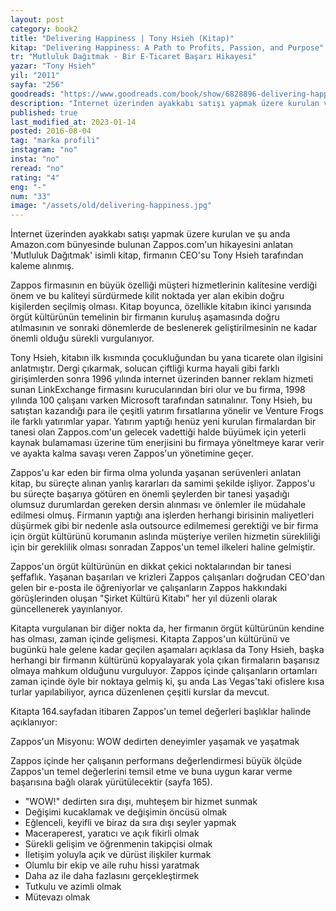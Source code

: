 ```yaml
---
layout: post  
category: book2  
title: "Delivering Happiness | Tony Hsieh (Kitap)"  
kitap: "Delivering Happiness: A Path to Profits, Passion, and Purpose"  
tr: "Mutluluk Dağıtmak - Bir E-Ticaret Başarı Hikayesi"  
yazar: "Tony Hsieh"  
yil: "2011"  
sayfa: "256"  
goodreads: "https://www.goodreads.com/book/show/6828896-delivering-happiness"
description: "İnternet üzerinden ayakkabı satışı yapmak üzere kurulan ve şu anda Amazon.com bünyesinde bulunan Zappos.com'un hikayesini anlatan 'Mutluluk Dağıtmak' isimli kitap, firmanın CEO'su Tony Hsieh tarafından kaleme alınmış."
published: true
last_modified_at: 2023-01-14
posted: 2016-08-04
tag: "marka profili"
instagram: "no"
insta: "no"
reread: "no"
rating: "4"
eng: "-"
num: "33"
image: "/assets/old/delivering-happiness.jpg"
---
```


İnternet üzerinden ayakkabı satışı yapmak üzere kurulan ve şu anda Amazon.com bünyesinde bulunan Zappos.com'un hikayesini anlatan 'Mutluluk Dağıtmak' isimli kitap, firmanın CEO'su Tony Hsieh tarafından kaleme alınmış.  
  
Zappos firmasının en büyük özelliği müşteri hizmetlerinin kalitesine verdiği önem ve bu kaliteyi sürdürmede kilit noktada yer alan ekibin doğru kişilerden seçilmiş olması. Kitap boyunca, özellikle kitabın ikinci yarısında örgüt kültürünün temelinin bir firmanın kuruluş aşamasında doğru atılmasının ve sonraki dönemlerde de beslenerek geliştirilmesinin ne kadar önemli olduğu sürekli vurgulanıyor.  
  
Tony Hsieh, kitabın ilk kısmında çocukluğundan bu yana ticarete olan ilgisini anlatmıştır. Dergi çıkarmak, solucan çiftliği kurma hayali gibi farklı girişimlerden sonra 1996 yılında internet üzerinden banner reklam hizmeti sunan LinkExchange firmasını kurucularından biri olur ve bu firma, 1998 yılında 100 çalışanı varken Microsoft tarafından satınalınır. Tony Hsieh, bu satıştan kazandığı para ile çeşitli yatırım fırsatlarına yönelir ve Venture Frogs ile farklı yatırımlar yapar. Yatırım yaptığı henüz yeni kurulan firmalardan bir tanesi olan Zappos.com'un gelecek vadettiği halde büyümek için yeterli kaynak bulamaması üzerine tüm enerjisini bu firmaya yöneltmeye karar verir ve ayakta kalma savaşı veren Zappos'un yönetimine geçer.  
  
Zappos'u kar eden bir firma olma yolunda yaşanan serüvenleri anlatan kitap, bu süreçte alınan yanlış kararları da samimi şekilde işliyor. Zappos'u bu süreçte başarıya götüren en önemli şeylerden bir tanesi yaşadığı olumsuz durumlardan gereken dersin alınması ve önlemler ile müdahale edilmesi olmuş. Firmanın yaptığı ana işlerden herhangi birisinin maliyetleri düşürmek gibi bir nedenle asla outsource edilmemesi gerektiği ve bir firma için örgüt kültürünü korumanın aslında müşteriye verilen hizmetin sürekliliği için bir gereklilik olması sonradan Zappos'un temel ilkeleri haline gelmiştir.  
  
Zappos'un örgüt kültürünün en dikkat çekici noktalarından bir tanesi şeffaflık. Yaşanan başarıları ve krizleri Zappos çalışanları doğrudan CEO'dan gelen bir e-posta ile öğreniyorlar ve çalışanların Zappos hakkındaki görüşlerinden oluşan "Şirket Kültürü Kitabı" her yıl düzenli olarak güncellenerek yayınlanıyor.  
  
Kitapta vurgulanan bir diğer nokta da, her firmanın örgüt kültürünün kendine has olması, zaman içinde gelişmesi. Kitapta Zappos'un kültürünü ve bugünkü hale gelene kadar geçilen aşamaları açıklasa da Tony Hsieh, başka herhangi bir firmanın kültürünü kopyalayarak yola çıkan firmaların başarısız olmaya mahkum olduğunu vurguluyor. Zappos içinde çalışanların ortamları zaman içinde öyle bir noktaya gelmiş ki, şu anda Las Vegas'taki ofislere kısa turlar yapılabiliyor, ayrıca düzenlenen çeşitli kurslar da mevcut.  
  
Kitapta 164.sayfadan itibaren Zappos'un temel değerleri başlıklar halinde açıklanıyor:  
  
Zappos'un Misyonu: WOW dedirten deneyimler yaşamak ve yaşatmak  
  
Zappos içinde her çalışanın performans değerlendirmesi büyük ölçüde Zappos'un temel değerlerini temsil etme ve buna uygun karar verme başarısına bağlı olarak yürütülecektir (sayfa 165).

-   "WOW!" dedirten sıra dışı, muhteşem bir hizmet sunmak
-   Değişimi kucaklamak ve değişimin öncüsü olmak
-   Eğlenceli, keyifli ve biraz da sıra dışı seyler yapmak
-   Maceraperest, yaratıcı ve açık fikirli olmak
-   Sürekli gelişim ve öğrenmenin takipçisi olmak
-   İletişim yoluyla açık ve dürüst ilişkiler kurmak
-   Olumlu bir ekip ve aile ruhu hissi yaratmak
-   Daha az ile daha fazlasını gerçekleştirmek
-   Tutkulu ve azimli olmak
-   Mütevazı olmak

